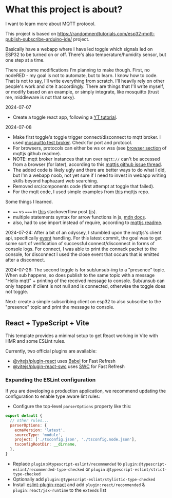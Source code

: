 # What this project is about?

I want to learn more about MQTT protocol.

This project is based on https://randomnerdtutorials.com/esp32-mqtt-publish-subscribe-arduino-ide/ project.

Basically have a webapp where I have led toggle which signals led on ESP32 to be turned on or off.
There's also temperature/humidity sensor, but one step at a time.

There are some modifications I'm planning to make though. First, no nodeRED - my goal is not to automate, but to learn. I know how to code.
That is not to say, I'll write everything from scratch. I'll heavily rely on other people's work and cite it accordingly. There are things 
that I'll write myself, or modify based on an example, or simply integrate, like mosquitto (trust me, middleware is not that sexy).

2024-07-07
- Create a toggle react app, following a [YT tutorial](https://youtu.be/6O_4p-H1-lY?t=95).

2024-07-08
- Make first toggle's toggle trigger connect/disconnect to mqtt broker. I used [mosquitto test broker](https://test.mosquitto.org/). Check for port and protocol.
 - For browsers, protocols can either be ws or wss (see [browser section](https://github.com/mqttjs/MQTT.js?tab=readme-ov-file#browser) of mqttjs github readme).
 - NOTE: mqtt broker instances that run over `mqtt://` can't be accessed from a browser (for later), according to this [mqttjs github issue thread](https://github.com/mqttjs/MQTT.js/issues/628).
- The added code is likely ugly and there are better ways to do what I did, but I'm a webapp noob, not yet sure if I need to invest in webapp writing skills
  beyond haphazard web searching.
- Removed src/components code (first attempt at toggle that failed).
- For the mqtt code, I used simple examples from [this](https://github.com/mqttjs/MQTT.js) mqttjs repo.

Some things I learned.
- `==` vs `===` in [this](https://stackoverflow.com/questions/5113374/javascript-check-if-variable-exists-is-defined-initialized) stackoverflow post (js).
- multiple statements syntax for arrow functions in js, [mdn docs](https://developer.mozilla.org/en-US/docs/Web/JavaScript/Reference/Functions/Arrow_functions).
- also, had to use import instead of require, according to [mqttjs readme](https://developer.mozilla.org/en-US/docs/Web/JavaScript/Reference/Functions/Arrow_functions).


2024-07-24: After a bit of an odyssey, I stumbled upon the mqttjs's client api, specifically [event](https://github.com/mqttjs/MQTT.js?tab=readme-ov-file#event-connect) handling. For this latest commit, the goal was to get some sort of verification of successful connect/disconnect in forms of console logs. For connect, I was able to print the connack packet to the console, for disconnect I used the close event that occurs that is emitted after a disconnect.

2024-07-26: The second toggle is for sub/unsub-ing to a "presence" topic. When sub happens, so does publish to the same topic with a message "Hello mqtt" + printing of the received message to console. Sub/unsub can only happen if client is not null and is connected, otherwise the toggle does not toggle.

Next: create a simple subscribing client on esp32 to also subscribe to the "presence" topic and print the message to console.


## React + TypeScript + Vite

This template provides a minimal setup to get React working in Vite with HMR and some ESLint rules.

Currently, two official plugins are available:

- [@vitejs/plugin-react](https://github.com/vitejs/vite-plugin-react/blob/main/packages/plugin-react/README.md) uses [Babel](https://babeljs.io/) for Fast Refresh
- [@vitejs/plugin-react-swc](https://github.com/vitejs/vite-plugin-react-swc) uses [SWC](https://swc.rs/) for Fast Refresh

### Expanding the ESLint configuration

If you are developing a production application, we recommend updating the configuration to enable type aware lint rules:

- Configure the top-level `parserOptions` property like this:

```js
export default {
  // other rules...
  parserOptions: {
    ecmaVersion: 'latest',
    sourceType: 'module',
    project: ['./tsconfig.json', './tsconfig.node.json'],
    tsconfigRootDir: __dirname,
  },
}
```

- Replace `plugin:@typescript-eslint/recommended` to `plugin:@typescript-eslint/recommended-type-checked` or `plugin:@typescript-eslint/strict-type-checked`
- Optionally add `plugin:@typescript-eslint/stylistic-type-checked`
- Install [eslint-plugin-react](https://github.com/jsx-eslint/eslint-plugin-react) and add `plugin:react/recommended` & `plugin:react/jsx-runtime` to the `extends` list
